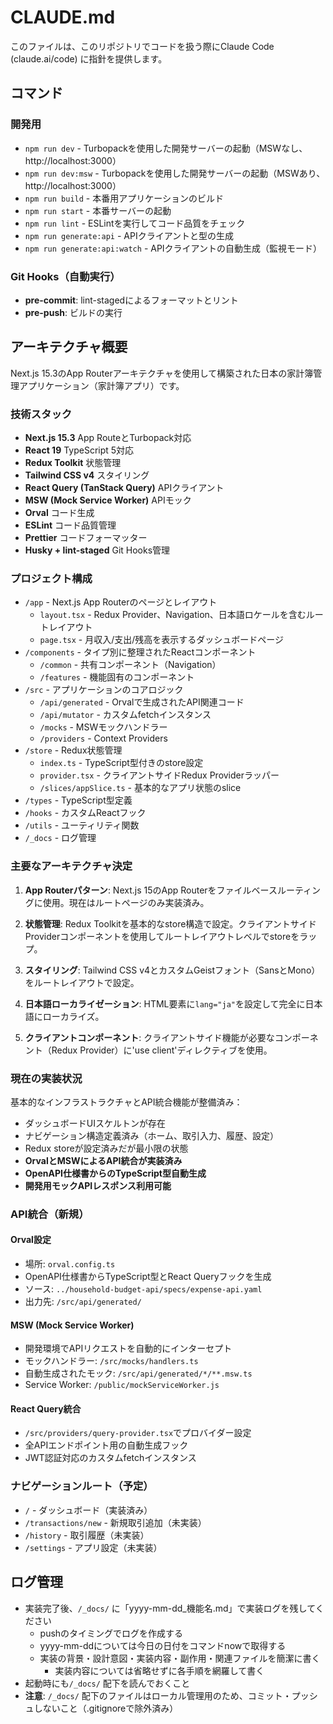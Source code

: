 # CLAUDE.md

このファイルは、このリポジトリでコードを扱う際にClaude Code (claude.ai/code) に指針を提供します。

## コマンド

### 開発用

- `npm run dev` - Turbopackを使用した開発サーバーの起動（MSWなし、http://localhost:3000）
- `npm run dev:msw` - Turbopackを使用した開発サーバーの起動（MSWあり、http://localhost:3000）
- `npm run build` - 本番用アプリケーションのビルド
- `npm run start` - 本番サーバーの起動
- `npm run lint` - ESLintを実行してコード品質をチェック
- `npm run generate:api` - APIクライアントと型の生成
- `npm run generate:api:watch` - APIクライアントの自動生成（監視モード）

### Git Hooks（自動実行）

- **pre-commit**: lint-stagedによるフォーマットとリント
- **pre-push**: ビルドの実行

## アーキテクチャ概要

Next.js 15.3のApp Routerアーキテクチャを使用して構築された日本の家計簿管理アプリケーション（家計簿アプリ）です。

### 技術スタック

- **Next.js 15.3** App RouteとTurbopack対応
- **React 19** TypeScript 5対応
- **Redux Toolkit** 状態管理
- **Tailwind CSS v4** スタイリング
- **React Query (TanStack Query)** APIクライアント
- **MSW (Mock Service Worker)** APIモック
- **Orval** コード生成
- **ESLint** コード品質管理
- **Prettier** コードフォーマッター
- **Husky + lint-staged** Git Hooks管理

### プロジェクト構成

- `/app` - Next.js App Routerのページとレイアウト
  - `layout.tsx` - Redux Provider、Navigation、日本語ロケールを含むルートレイアウト
  - `page.tsx` - 月収入/支出/残高を表示するダッシュボードページ
- `/components` - タイプ別に整理されたReactコンポーネント
  - `/common` - 共有コンポーネント（Navigation）
  - `/features` - 機能固有のコンポーネント
- `/src` - アプリケーションのコアロジック
  - `/api/generated` - Orvalで生成されたAPI関連コード
  - `/api/mutator` - カスタムfetchインスタンス
  - `/mocks` - MSWモックハンドラー
  - `/providers` - Context Providers
- `/store` - Redux状態管理
  - `index.ts` - TypeScript型付きのstore設定
  - `provider.tsx` - クライアントサイドRedux Providerラッパー
  - `/slices/appSlice.ts` - 基本的なアプリ状態のslice
- `/types` - TypeScript型定義
- `/hooks` - カスタムReactフック
- `/utils` - ユーティリティ関数
- `/_docs` - ログ管理

### 主要なアーキテクチャ決定

1. **App Routerパターン**: Next.js 15のApp Routerをファイルベースルーティングに使用。現在はルートページのみ実装済み。

2. **状態管理**: Redux Toolkitを基本的なstore構造で設定。クライアントサイドProviderコンポーネントを使用してルートレイアウトレベルでstoreをラップ。

3. **スタイリング**: Tailwind CSS v4とカスタムGeistフォント（SansとMono）をルートレイアウトで設定。

4. **日本語ローカライゼーション**: HTML要素に`lang="ja"`を設定して完全に日本語にローカライズ。

5. **クライアントコンポーネント**: クライアントサイド機能が必要なコンポーネント（Redux Provider）に'use client'ディレクティブを使用。

### 現在の実装状況

基本的なインフラストラクチャとAPI統合機能が整備済み：

- ダッシュボードUIスケルトンが存在
- ナビゲーション構造定義済み（ホーム、取引入力、履歴、設定）
- Redux storeが設定済みだが最小限の状態
- **OrvalとMSWによるAPI統合が実装済み**
- **OpenAPI仕様書からのTypeScript型自動生成**
- **開発用モックAPIレスポンス利用可能**

### API統合（新規）

#### Orval設定

- 場所: `orval.config.ts`
- OpenAPI仕様書からTypeScript型とReact Queryフックを生成
- ソース: `../household-budget-api/specs/expense-api.yaml`
- 出力先: `/src/api/generated/`

#### MSW (Mock Service Worker)

- 開発環境でAPIリクエストを自動的にインターセプト
- モックハンドラー: `/src/mocks/handlers.ts`
- 自動生成されたモック: `/src/api/generated/*/**.msw.ts`
- Service Worker: `/public/mockServiceWorker.js`

#### React Query統合

- `/src/providers/query-provider.tsx`でプロバイダー設定
- 全APIエンドポイント用の自動生成フック
- JWT認証対応のカスタムfetchインスタンス

### ナビゲーションルート（予定）

- `/` - ダッシュボード（実装済み）
- `/transactions/new` - 新規取引追加（未実装）
- `/history` - 取引履歴（未実装）
- `/settings` - アプリ設定（未実装）

## ログ管理

- 実装完了後、`/_docs/` に「yyyy-mm-dd\_機能名.md」で実装ログを残してください
  - pushのタイミングでログを作成する
  - yyyy-mm-ddについては今日の日付をコマンドnowで取得する
  - 実装の背景・設計意図・実装内容・副作用・関連ファイルを簡潔に書く
    - 実装内容については省略せずに各手順を網羅して書く
- 起動時にも`/_docs/` 配下を読んでおくこと
- **注意**: `/_docs/` 配下のファイルはローカル管理用のため、コミット・プッシュしないこと（.gitignoreで除外済み）
